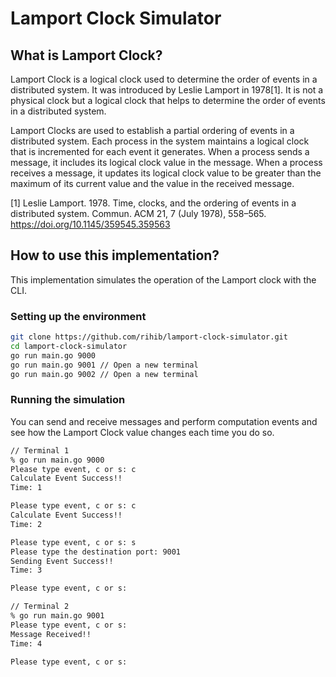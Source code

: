 # Lamport Clock Simulator

## What is Lamport Clock?

Lamport Clock is a logical clock used to determine the order of events in a distributed system. It was introduced by Leslie Lamport in 1978[1]. It is not a physical clock but a logical clock that helps to determine the order of events in a distributed system.

Lamport Clocks are used to establish a partial ordering of events in a distributed system. Each process in the system maintains a logical clock that is incremented for each event it generates. When a process sends a message, it includes its logical clock value in the message. When a process receives a message, it updates its logical clock value to be greater than the maximum of its current value and the value in the received message.

[1] Leslie Lamport. 1978. Time, clocks, and the ordering of events in a distributed system. Commun. ACM 21, 7 (July 1978), 558–565. https://doi.org/10.1145/359545.359563

## How to use this implementation?

This implementation simulates the operation of the Lamport clock with the CLI.

### Setting up the environment

```bash
git clone https://github.com/rihib/lamport-clock-simulator.git
cd lamport-clock-simulator
go run main.go 9000
go run main.go 9001 // Open a new terminal
go run main.go 9002 // Open a new terminal
```

### Running the simulation

You can send and receive messages and perform computation events and see how the Lamport Clock value changes each time you do so.

```bash
// Terminal 1
% go run main.go 9000
Please type event, c or s: c
Calculate Event Success!!
Time: 1

Please type event, c or s: c
Calculate Event Success!!
Time: 2

Please type event, c or s: s
Please type the destination port: 9001
Sending Event Success!!
Time: 3

Please type event, c or s:
```

```bash
// Terminal 2
% go run main.go 9001
Please type event, c or s:
Message Received!!
Time: 4

Please type event, c or s:
```
